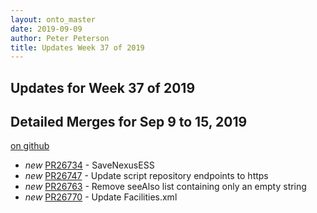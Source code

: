 ```yaml
---
layout: onto_master
date: 2019-09-09
author: Peter Peterson
title: Updates Week 37 of 2019
---
```

Updates for Week 37 of 2019
---------------------------

Detailed Merges for Sep 9 to 15, 2019
-------------------------------------
[on github](https://github.com/mantidproject/mantid/pulls?q=is%3Apr+merged%3A2019-09-10..2019-09-15)

* *new* [PR26734](https://github.com/mantidproject/mantid/pull/26734) - SaveNexusESS
* *new* [PR26747](https://github.com/mantidproject/mantid/pull/26747) - Update script repository endpoints to https
* *new* [PR26763](https://github.com/mantidproject/mantid/pull/26763) - Remove seeAlso list containing only an empty string
* *new* [PR26770](https://github.com/mantidproject/mantid/pull/26770) - Update Facilities.xml
